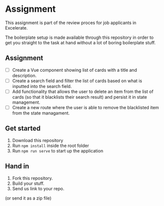 # Assignment
This assignment is part of the review proces for job applicants in Excelerate.

The boilerplate setup is made available through this repository in order to get you straight to the task at hand without a lot of boring boilerplate stuff.

## Assignment
- [ ] Create a Vue component showing list of cards with a title and description.
- [ ] Create a search field and filter the list of cards based on what is inputted into the search field.
- [ ] Add functionality that allows the user to delete an item from the list of cards (so that it blacklists their search result) and persist it in state management.
- [ ] Create a new route where the user is able to remove the blacklisted item from the state managament.

## Get started
1. Download this repository
2. Run `npm install` inside the root folder
3. Run `npm run serve` to start up the application

## Hand in
1. Fork this repository.
2. Build your stuff.
3. Send us link to your repo.

(or send it as a zip file)
